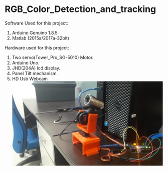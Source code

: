 # RGB_Color_Detection_and_tracking


Software Used for this project:

1) Arduino Genuino 1.8.5
2) Matlab (2015a/2017a-32bit)

Hardware used for this project:

1) Two servo(Tower_Pro_SG-5010) Motor.
2) Arduino Uno.
3) JHD(204A) lcd display.
4) Panel Tilt mechanism.
5) HD Usb Webcam
![](https://github.com/MrNakum/RGB_Color_Detection_and_tracking/blob/master/Images/img1.jpeg "Panel Tilt mechanism")


